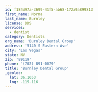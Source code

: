 ```yaml
---
id: f184d97a-3699-41f5-ab68-172a9a899813
first_name: Norma
last_name: Burnley
license: DDS
services:
  - dentist
category: Dentists
org_name: 'Burnley Dental Group'
address: '5140 S Eastern Ave'
city: 'Las Vegas'
state: NV
zip: '89119'
phone: '(702) 891-0079'
title: 'Burnley Dental Group'
_geoloc:
  lat: 36.1653
  lng: -115.116
---
```

